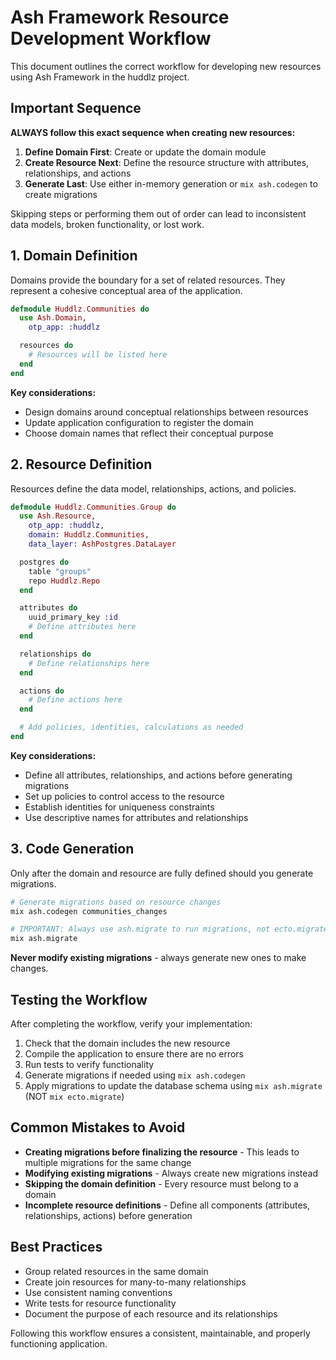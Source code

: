 # Ash Framework Resource Development Workflow

This document outlines the correct workflow for developing new resources using Ash Framework in the huddlz project.

## Important Sequence

**ALWAYS follow this exact sequence when creating new resources:**

1. **Define Domain First**: Create or update the domain module
2. **Create Resource Next**: Define the resource structure with attributes, relationships, and actions
3. **Generate Last**: Use either in-memory generation or `mix ash.codegen` to create migrations

Skipping steps or performing them out of order can lead to inconsistent data models, broken functionality, or lost work.

## 1. Domain Definition

Domains provide the boundary for a set of related resources. They represent a cohesive conceptual area of the application.

```elixir
defmodule Huddlz.Communities do
  use Ash.Domain,
    otp_app: :huddlz

  resources do
    # Resources will be listed here
  end
end
```

**Key considerations:**
- Design domains around conceptual relationships between resources
- Update application configuration to register the domain
- Choose domain names that reflect their conceptual purpose

## 2. Resource Definition

Resources define the data model, relationships, actions, and policies.

```elixir
defmodule Huddlz.Communities.Group do
  use Ash.Resource,
    otp_app: :huddlz,
    domain: Huddlz.Communities,
    data_layer: AshPostgres.DataLayer

  postgres do
    table "groups"
    repo Huddlz.Repo
  end

  attributes do
    uuid_primary_key :id
    # Define attributes here
  end

  relationships do
    # Define relationships here
  end

  actions do
    # Define actions here
  end

  # Add policies, identities, calculations as needed
end
```

**Key considerations:**
- Define all attributes, relationships, and actions before generating migrations
- Set up policies to control access to the resource
- Establish identities for uniqueness constraints
- Use descriptive names for attributes and relationships

## 3. Code Generation

Only after the domain and resource are fully defined should you generate migrations.

```bash
# Generate migrations based on resource changes
mix ash.codegen communities_changes

# IMPORTANT: Always use ash.migrate to run migrations, not ecto.migrate
mix ash.migrate
```

**Never modify existing migrations** - always generate new ones to make changes.

## Testing the Workflow

After completing the workflow, verify your implementation:

1. Check that the domain includes the new resource
2. Compile the application to ensure there are no errors
3. Run tests to verify functionality
4. Generate migrations if needed using `mix ash.codegen`
5. Apply migrations to update the database schema using `mix ash.migrate` (NOT `mix ecto.migrate`)

## Common Mistakes to Avoid

- **Creating migrations before finalizing the resource** - This leads to multiple migrations for the same change
- **Modifying existing migrations** - Always create new migrations instead
- **Skipping the domain definition** - Every resource must belong to a domain
- **Incomplete resource definitions** - Define all components (attributes, relationships, actions) before generation

## Best Practices

- Group related resources in the same domain
- Create join resources for many-to-many relationships
- Use consistent naming conventions
- Write tests for resource functionality
- Document the purpose of each resource and its relationships

Following this workflow ensures a consistent, maintainable, and properly functioning application.